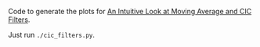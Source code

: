 
Code to generate the plots for 
[An Intuitive Look at Moving Average and CIC Filters](https://tomverbeure.github.io/2020/09/30/Moving-Average-and-CIC-Filters.html).

Just run `./cic_filters.py`.

